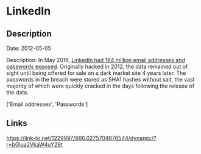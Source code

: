 # LinkedIn

## Description

Date: 2012-05-05

Description:
In May 2016, <a href="https://www.troyhunt.com/observations-and-thoughts-on-the-linkedin-data-breach" target="_blank" rel="noopener">LinkedIn had 164 million email addresses and passwords exposed</a>. Originally hacked in 2012, the data remained out of sight until being offered for sale on a dark market site 4 years later. The passwords in the breach were stored as SHA1 hashes without salt, the vast majority of which were quickly cracked in the days following the release of the data.


['Email addresses', 'Passwords']

## Links

https://link-to.net/1229997/866.0275704676544/dynamic/?r=bGlua2VkaW4uY29t